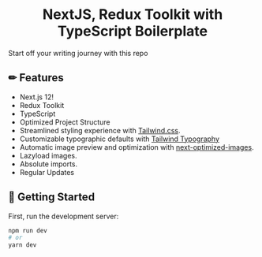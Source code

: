 <h1 align="center">
  NextJS, Redux Toolkit with TypeScript Boilerplate
</h1>

Start off your writing journey with this repo

## ✏ Features

- Next.js 12! 
- Redux Toolkit
- TypeScript 
- Optimized Project Structure
- Streamlined styling experience with [Tailwind.css](https://tailwindcss.com/).
- Customizable typographic defaults with [Tailwind Typography](https://github.com/tailwindlabs/tailwindcss-typography)
- Automatic image preview and optimization with [next-optimized-images](https://github.com/cyrilwanner/next-optimized-images).
- Lazyload images.
- Absolute imports.
- Regular Updates

## 🚀 Getting Started

First, run the development server:

```bash
npm run dev
# or
yarn dev
```
